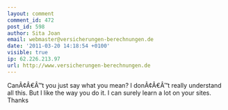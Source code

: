 ```yaml
---
layout: comment
comment_id: 472
post_id: 598
author: Sita Joan
email: webmaster@versicherungen-berechnungen.de
date: '2011-03-20 14:18:54 +0100'
visible: true
ip: 62.226.213.97
url: http://www.versicherungen-berechnungen.de
---
```

CanÃ¢Â€Â™t you just say what you mean? I donÃ¢Â€Â™t really understand all this. But I like the way you do it. I can surely learn a lot on your sites. Thanks
